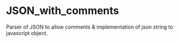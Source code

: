 # JSON_with_comments
Parser of JSON to allow comments &amp; implementation of json string to javascript object.

